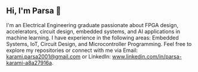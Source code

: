 ## Hi, I'm Parsa 👋
I'm an Electrical Engineering graduate passionate about FPGA design, accelerators, circuit design, embedded systems, and AI applications in machine learning. I have experience in the following areas: Embedded Systems, IoT, Circuit Design, and Microcontroller Programming. Feel free to explore my repositories or connect with me via Email: karami.parsa2001@gmail.com or LinkedIn: www.linkedin.com/in/parsa-karami-a8a27916a.
